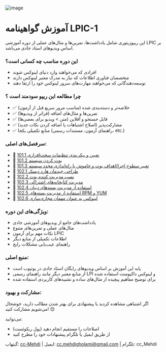 
![image](https://github.com/user-attachments/assets/c991beaa-c0a7-4eb4-af0d-34a123b1f16d)


# آموزش گواهینامه LPIC-1
این ریپوزیتوری شامل یادداشت‌ها، تمرین‌ها و مثال‌های عملی از دوره آموزشی LPIC بر اساس ویدیوهای استاد جادی می‌باشد.

### این دوره مناسب چه کسانی است؟
- افرادی که می‌خواهند وارد دنیای لینوکس شوند
- متخصصان فناوری اطلاعات که نیاز به مدرک معتبر لینوکس دارند
- توسعه‌دهندگانی که می‌خواهند مهارت‌های سرور لینوکس خود را ارتقا دهند

### چرا مطالعه این ریپو سودمند است ؟
- ✅ خلاصه‌تر و دسته‌بندی شده (مناسب مرور سریع قبل از آزمون)
- ✅ تمرین‌ها و مثال‌های اضافه (فراتر از ویدیوها)
- ✅ قابل جستجو و آفلاین (متن > ویدیو برای بعضی‌ها)
- ✅ مشارکت‌پذیر (اصلاح اشتباهات یا اضافه کردن نکات جدید)
- ✅ منابع تکمیلی یکجا (راهنمای آزمون، مستندات رسمی، etc.)

### سرفصل‌های اصلی:
 - 📔 [101.1 تعیین و پیکربندی تنظیمات سخت‌افزاری](https://github.com/cc-Mehdi/LPIC-study-guide/blob/main/Persian/Contents/101-1_Linux1st.md)
 - 📔 [101.2 بوت کردن سیستم](https://github.com/cc-Mehdi/LPIC-study-guide/blob/main/Persian/Contents/Linux1st_101-2.md)
 - 📔 [101.3 تغییر سطوح اجرا/اهداف بوت و خاموش یا راه‌اندازی مجدد سیستم](https://github.com/cc-Mehdi/LPIC-study-guide/blob/main/Persian/Contents/Linux1st_101-3.md)
 - 📔 [102.1 طراحی چیدمان هارد دیسک](https://github.com/cc-Mehdi/LPIC-study-guide/blob/main/Persian/Contents/Linux1st_102-1.md)
 - 📔 [102.2 نصب مدیریت کننده بوت](https://github.com/cc-Mehdi/LPIC-study-guide/blob/main/Persian/Contents/Linux1st_102-2.md)
 - 📔 [102.3 مدیریت کتابخانه‌های اشتراکی](https://github.com/cc-Mehdi/LPIC-study-guide/blob/main/Persian/Contents/Linux1st_102-3.md)
 - 📔 [102.4 استفاده از مدیریت بسته‌های دبیان](https://github.com/cc-Mehdi/LPIC-study-guide/blob/main/Persian/Contents/Linux1st_102-4.md)
 - 📔 [102.5 استفاده از مدیریت بسته‌های RPM و YUM](https://github.com/cc-Mehdi/LPIC-study-guide/blob/main/Persian/Contents/Linux1st_102-5.md)
 - 📔 [102.6 لینوکس به عنوان مهمان مجازی‌سازی](https://github.com/cc-Mehdi/LPIC-study-guide/blob/main/Persian/Contents/Linux1st_102-6.md)

### ویژگی‌های این دوره:
- یادداشت‌های جامع از ویدیوهای آموزشی جادی
- مثال‌های عملی و تمرین‌های متنوع
- نکات مهم برای آزمون LPIC
- اطلاعات تکمیلی از منابع دیگر
- راهنمای عیب‌یابی مشکلات رایج

### منبع اصلی:
- پایه این آموزش بر اساس ویدیوهای رایگان استاد جادی در یوتیوب است
- از منابع معتبر دیگر مانند راهنمای رسمی LPI و لینوکس داکیومنت استفاده شده
- برای توضیح مفاهیم پیچیده از مثال‌های ساده و تشبیه‌های کاربردی استفاده شده

### مشارکت و بهبود:
اگر اشتباهی مشاهده کردید یا پیشنهادی برای بهتر شدن مطالب دارید، خوشحال می‌شویم مشارکت کنید! 😊

می‌توانید:
- اصلاحات را مستقیم انجام دهید (پول ریکوئست)
- از طریق ایمیل یا تلگرام پیشنهادات خود را مطرح کنید

گیتهاب: [cc-Mehdi](https://github.com/cc-Mehdi) | ایمیل: cc.mehdigholami@gmail.com | تلگرام: cc_Mehdi
